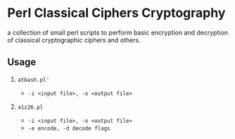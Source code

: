 # Perl Classical Ciphers Cryptography

a collection of small perl scripts to perform basic encryption and decryption of classical cryptographic ciphers and others.

## Usage
1. `atbash.pl'`
   * `-i <input file>, -o <output file>`

2. `a1z26.pl` 
   * `-i <input file>, -o <output file>`
   * `-e encode, -d decode flags`
